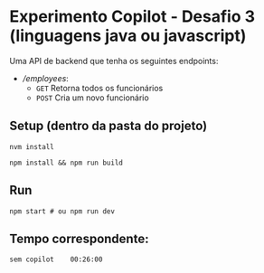 # Experimento Copilot - Desafio 3 (linguagens java ou javascript)

Uma API de backend que tenha os seguintes endpoints:

  - _/employees_:
    - ```GET``` Retorna todos os funcionários
    - ```POST``` Cria um novo funcionário

## Setup (dentro da pasta do projeto)

```shell
nvm install
```

```shell
npm install && npm run build
```

## Run

```shell
npm start # ou npm run dev
```

## Tempo correspondente:

```shell
sem copilot    00:26:00
```